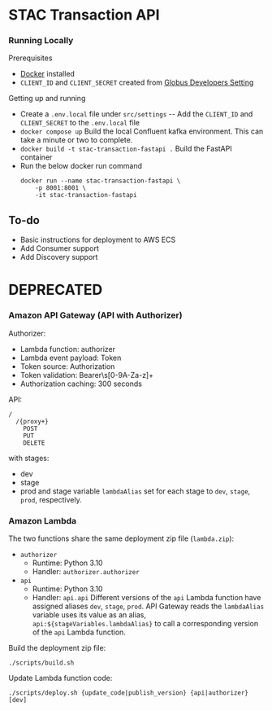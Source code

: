 # STAC Transaction API

### Running Locally
Prerequisites
- [Docker](https://www.docker.com/) installed
- `CLIENT_ID` and `CLIENT_SECRET` created from [Globus Developers Setting](https://app.globus.org/settings/developers)

Getting up and running
- Create a `.env.local` file under `src/settings`
-- Add the `CLIENT_ID` and `CLIENT_SECRET` to the `.env.local` file
- `docker compose up` Build the local Confluent kafka environment. This can take a minute or two to complete.
- `docker build -t stac-transaction-fastapi .` Build the FastAPI container
- Run the below docker run command
    ```
    docker run --name stac-transaction-fastapi \
        -p 8001:8001 \ 
        -it stac-transaction-fastapi
    ```

## To-do
- Basic instructions for deployment to AWS ECS
- Add Consumer support
- Add Discovery support

# DEPRECATED
### Amazon API Gateway (API with Authorizer)

Authorizer:
 - Lambda function: authorizer
 - Lambda event payload: Token
 - Token source: Authorization
 - Token validation: Bearer\s[0-9A-Za-z]+
 - Authorization caching: 300 seconds

API:
```
/
  /{proxy+}
    POST
    PUT
    DELETE
```
with stages:
 - dev
 - stage
 - prod
and stage variable `lambdaAlias` set for each stage to `dev`, `stage`, `prod`, respectively.

### Amazon Lambda

The two functions share the same deployment zip file (`lambda.zip`):
 - `authorizer`
   - Runtime: Python 3.10
   - Handler: `authorizer.authorizer`
 - `api`
   - Runtime: Python 3.10
   - Handler: `api.api`
Different versions of the `api` Lambda function have assigned aliases `dev`, `stage`, `prod`.
API Gateway reads the `lambdaAlias` variable uses its value as an alias, `api:${stageVariables.lambdaAlias}` to call a corresponding version of the `api` Lambda function.

Build the deployment zip file:
```
./scripts/build.sh
```

Update Lambda function code:
```
./scripts/deploy.sh {update_code|publish_version} {api|authorizer} [dev]
```
